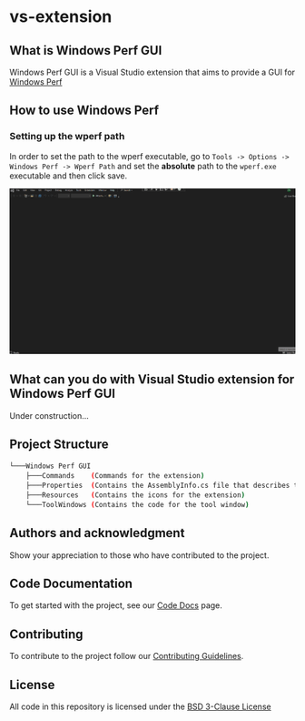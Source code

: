 # vs-extension

## What is Windows Perf GUI

Windows Perf GUI is a Visual Studio extension that aims to provide a GUI for [Windows Perf](https://gitlab.com/Linaro/WindowsPerf/windowsperf)

## How to use Windows Perf

### Setting up the wperf path

In order to set the path to the wperf executable, go to `Tools -> Options -> Windows Perf -> Wperf Path` and set the **absolute** path to the `wperf.exe` executable and then click save.

![Update settings tutorial](doc/resources/update-settings.gif)

## What can you do with Visual Studio extension for Windows Perf GUI

Under construction...

## Project Structure

```bash
└───Windows Perf GUI
    ├───Commands    (Commands for the extension)
    ├───Properties  (Contains the AssemblyInfo.cs file that describes the application metadata)
    ├───Resources   (Contains the icons for the extension)
    └───ToolWindows (Contains the code for the tool window)
```

## Authors and acknowledgment

Show your appreciation to those who have contributed to the project.

## Code Documentation

To get started with the project, see our [Code Docs](doc/dev.md) page.

## Contributing

To contribute to the project follow our [Contributing Guidelines](CONTRIBUTING.md).

## License

All code in this repository is licensed under the [BSD 3-Clause License](LICENSE)
